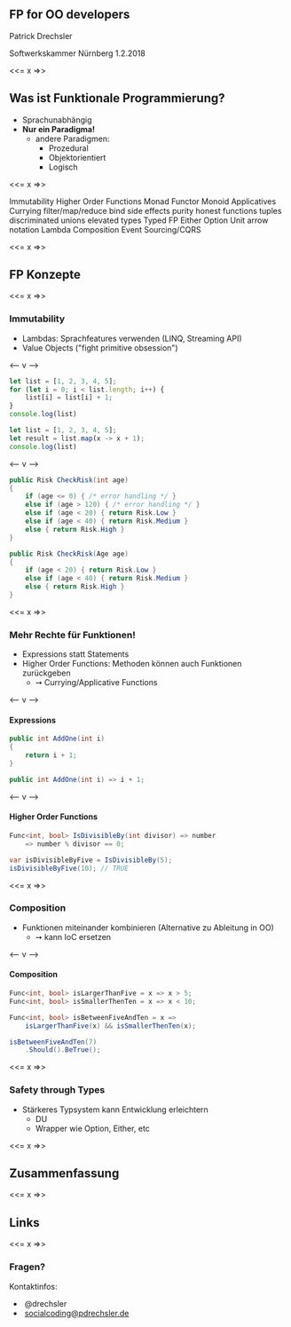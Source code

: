 ## FP for OO developers

Patrick Drechsler

<span class="small">Softwerkskammer Nürnberg 1.2.2018</small>

<<= x =>>

## Was ist Funktionale Programmierung?

- Sprachunabhängig
- **Nur ein Paradigma!**
    - andere Paradigmen:
         - Prozedural
         - Objektorientiert
         - Logisch

<<= x =>>

<section tagcloud shuffle small>
    Immutability
    Higher Order Functions
    Monad
    Functor
    Monoid
    Applicatives
    Currying
    filter/map/reduce
    bind
    side effects
    purity
    honest functions
    tuples
    discriminated unions
    elevated types
    Typed FP
    Either
    Option
    Unit
    arrow notation
    Lambda
    Composition
    Event Sourcing/CQRS
<section>


<<= x =>>

## FP Konzepte

<<= x =>>

### Immutability
- Lambdas: Sprachfeatures verwenden (LINQ, Streaming API)
- Value Objects ("fight primitive obsession")

<-- v -->

```javascript
let list = [1, 2, 3, 4, 5];
for (let i = 0; i < list.length; i++) {
    list[i] = list[i] + 1;
}
console.log(list)
```

```javascript
let list = [1, 2, 3, 4, 5];
let result = list.map(x -> x + 1);
console.log(list)
```

<-- v -->

```csharp
public Risk CheckRisk(int age)
{
    if (age <= 0) { /* error handling */ }
    else if (age > 120) { /* error handling */ }
    else if (age < 20) { return Risk.Low }
    else if (age < 40) { return Risk.Medium }
    else { return Risk.High }
}
```

```csharp
public Risk CheckRisk(Age age)
{
    if (age < 20) { return Risk.Low }
    else if (age < 40) { return Risk.Medium }
    else { return Risk.High }
}
```

<<= x =>>

### Mehr Rechte für Funktionen! 
- Expressions statt Statements
- Higher Order Functions: Methoden können auch Funktionen zurückgeben
    - &#10137; Currying/Applicative Functions

<-- v -->

#### Expressions

```csharp
public int AddOne(int i)
{
    return i + 1;
}
```

```csharp
public int AddOne(int i) => i + 1;
```

<-- v -->

#### Higher Order Functions

```csharp
Func<int, bool> IsDivisibleBy(int divisor) => number 
    => number % divisor == 0;

var isDivisibleByFive = IsDivisibleBy(5);
isDivisibleByFive(10); // TRUE
```

<<= x =>>

### Composition
- Funktionen miteinander kombinieren (Alternative zu Ableitung in OO)
    - &#10137; kann IoC ersetzen

<-- v -->

#### Composition

```csharp
Func<int, bool> isLargerThanFive = x => x > 5;
Func<int, bool> isSmallerThenTen = x => x < 10;

Func<int, bool> isBetweenFiveAndTen = x => 
    isLargerThanFive(x) && isSmallerThenTen(x);

isBetweenFiveAndTen(7)
    .Should().BeTrue();
```

<<= x =>>

### Safety through Types
- Stärkeres Typsystem kann Entwicklung erleichtern
    - DU
    - Wrapper wie Option, Either, etc
    
    


<<= x =>>

## Zusammenfassung

<<= x =>>

## Links

<<= x =>>

# Fragen?

Kontaktinfos:

- <i class="fa fa-twitter" aria-hidden="true"></i>&nbsp;@drechsler
- <i class="fa fa-envelope" aria-hidden="true"></i>&nbsp;socialcoding@pdrechsler.de